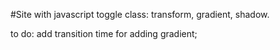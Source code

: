 #Site with javascript toggle class: transform, gradient, shadow.   

to do: add transition time for adding gradient;
